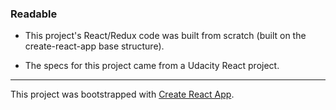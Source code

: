 ### Readable

* This project's React/Redux code was built from scratch (built on the create-react-app base structure).

* The specs for this project came from a Udacity React project.

---

This project was bootstrapped with [Create React App](https://github.com/facebookincubator/create-react-app).